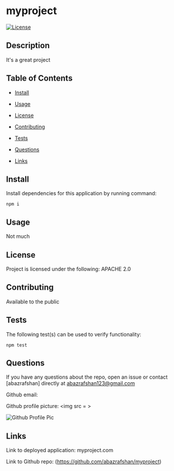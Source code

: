 
# myproject
  
[![License](https://img.shields.io/badge/License-Apache%202.0-blue.svg)](https://opensource.org/licenses/Apache-2.0)

## Description
  
It's a great project
  
## Table of Contents

* [Install](#install)

* [Usage](#usage)

* [License](#license)

* [Contributing](#contributing)

* [Tests](#tests)

* [Questions](#questions)

* [Links](#links)
  
## Install
  
Install dependencies for this application by running command:
  
    npm i
  
## Usage
  
Not much
  
## License
  
Project is licensed under the following: APACHE 2.0
  
## Contributing
  
Available to the public
  
## Tests
  
The following test(s) can be used to verify functionality: 
  
    npm test

## Questions

If you have any questions about the repo, open an issue or contact [abazrafshan] directly at abazrafshan123@gmail.com

Github email: 

Github profile picture: <img src = >

![Github Profile Pic]()

## Links

Link to deployed application: myproject.com

Link to Github repo: (https://github.com/abazrafshan/myproject)
  
